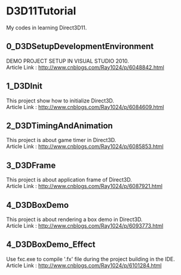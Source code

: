 # D3D11Tutorial
My codes in learning Direct3D11.

## 0_D3DSetupDevelopmentEnvironment
DEMO PROJECT SETUP IN VISUAL STUDIO 2010.</br>
Article Link : http://www.cnblogs.com/Ray1024/p/6048842.html

## 1_D3DInit
This project show how to initialize Direct3D. </br>
Article Link : http://www.cnblogs.com/Ray1024/p/6084609.html

## 2_D3DTimingAndAnimation
This project is about game timer in Direct3D. </br>
Article Link : http://www.cnblogs.com/Ray1024/p/6085853.html

## 3_D3DFrame
This project is about application frame of Direct3D. </br>
Article Link : http://www.cnblogs.com/Ray1024/p/6087921.html

## 4_D3DBoxDemo
This project is about rendering a box demo in Direct3D. </br>
Article Link : http://www.cnblogs.com/Ray1024/p/6093773.html

## 4_D3DBoxDemo_Effect
Use fxc.exe to compile '.fx' file during the project building in the IDE.</br>
Article Link : http://www.cnblogs.com/Ray1024/p/6101284.html
